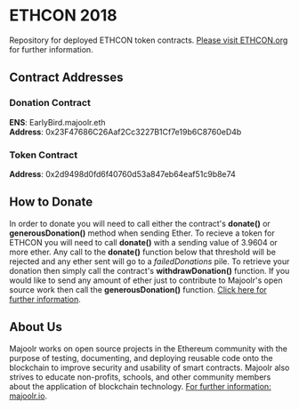 ETHCON 2018
=========================

Repository for deployed ETHCON token contracts. [Please visit ETHCON.org](http://ethcon.org "ETHCON website") for further information.

## Contract Addresses

### Donation Contract

**ENS**: EarlyBird.majoolr.eth   
**Address**: 0x23F47686C26Aaf2Cc3227B1Cf7e19b6C8760eD4b   

### Token Contract

**Address**: 0x2d9498d0fd6f40760d53a847eb64eaf51c9b8e74

## How to Donate

In order to donate you will need to call either the contract's **donate()** or **generousDonation()** method when sending Ether. To recieve a token for ETHCON you will need to call **donate()** with a sending value of 3.9604 or more ether. Any call to the **donate()** function below that threshold will be rejected and any ether sent will go to a *failedDonations* pile. To retrieve your donation then simply call the contract's **withdrawDonation()** function. If you would like to send any amount of ether just to contribute to Majoolr's open source work then call the **generousDonation()** function. [Click here for further information](http://ethcon.org "ETHCON website").

## About Us

Majoolr works on open source projects in the Ethereum community with the purpose of testing, documenting, and deploying reusable code onto the blockchain to improve security and usability of smart contracts. Majoolr also strives to educate non-profits, schools, and other community members about the application of blockchain technology. [For further information: majoolr.io](https://majoolr.io "Majoolr website").
